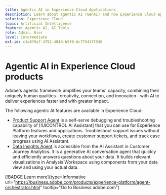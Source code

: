 ```yaml
---
title: Agentic AI in Experience Cloud Applications
description: Learn about agentic AI (GenAI) and how Experience Cloud applications use Adobe's agentic framework.
solution: Experience Cloud
topic: Artificial Intelligence
feature: Agentic AI, AI Tools
role: Admin, User
level: Intermediate
exl-id: c1a8f9a7-4752-4040-b5f0-dc775417f536
---
```

# Agentic AI in Experience Cloud products

Adobe's agentic framework amplifies your teams' capacity, combining their uniquely human qualities--creativity, connection, and innovation--with AI to deliver experiences faster and with greater impact.

The following agentic AI features are available in Experience Cloud:

* [Product Support Agent](https://experienceleague.adobe.com/en/docs/experience-platform/ai-assistant/new-features/customer-support) is a self-serve debugging and troubleshooting capability of [!UICONTROL AI Assistant] that you can use for Experience Platform features and applications. Troubleshoot support issues without leaving your workflows, create customer support tickets, and track case progress using AI Assistant.
* [Data Insights Agent](https://experienceleague.adobe.com/en/docs/analytics-platform/using/cja-overview/cja-b2c-overview/data-analysis-ai) is accessible from the AI Assistant in Customer Journey Analytics. It is a generative AI conversation agent that quickly and efficiently answers questions about your data. It builds relevant visualizations in Analysis Workspace using components from your data view and using your actual data.

[!BADGE Learn more]{type=Informative url="https://business.adobe.com/products/experience-platform/agent-orchestrator.html" tooltip="Go to Business.adobe.com"}
